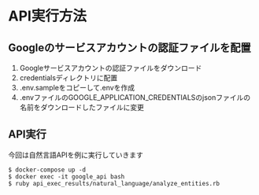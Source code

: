 # API実行方法
## Googleのサービスアカウントの認証ファイルを配置
1. Googleサービスアカウントの認証ファイルをダウンロード
1. credentialsディレクトリに配置
1. .env.sampleをコピーして.envを作成
1. .envファイルのGOOGLE_APPLICATION_CREDENTIALSのjsonファイルの名前をダウンロードしたファイルに変更

## API実行
今回は自然言語APIを例に実行していきます

```
$ docker-compose up -d
$ docker exec -it google_api bash
$ ruby api_exec_results/natural_language/analyze_entities.rb
```